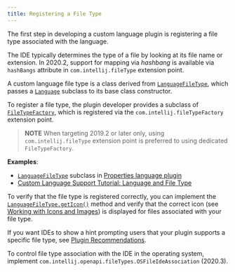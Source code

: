 ```yaml
---
title: Registering a File Type
---
```

<!-- Copyright 2000-2020 JetBrains s.r.o. and other contributors. Use of this source code is governed by the Apache 2.0 license that can be found in the LICENSE file. -->

The first step in developing a custom language plugin is registering a file type associated with the language.

The IDE typically determines the type of a file by looking at its file name or extension.
In 2020.2, support for mapping via _hashbang_ is available via `hashBangs` attribute in `com.intellij.fileType` extension point.

A custom language file type is a class derived from [`LanguageFileType`](upsource:///platform/core-api/src/com/intellij/openapi/fileTypes/LanguageFileType.java), which passes a [`Language`](upsource:///platform/core-api/src/com/intellij/lang/Language.java) subclass to its base class constructor.

To register a file type, the plugin developer provides a subclass of [`FileTypeFactory`](upsource:///platform/platform-api/src/com/intellij/openapi/fileTypes/FileTypeFactory.java), which is registered via the `com.intellij.fileTypeFactory` extension point.
> **NOTE** When targeting 2019.2 or later only, using `com.intellij.fileType` extension point is preferred to using dedicated `FileTypeFactory`.

**Examples**:
- [`LanguageFileType`](upsource:///platform/core-api/src/com/intellij/openapi/fileTypes/LanguageFileType.java) subclass in [Properties language plugin](upsource:///plugins/properties/properties-psi-api/src/com/intellij/lang/properties/PropertiesFileType.java)
- [Custom Language Support Tutorial: Language and File Type](/tutorials/custom_language_support/language_and_filetype.md)

To verify that the file type is registered correctly, you can implement the [`LanguageFileType.getIcon()`](upsource:///platform/core-api/src/com/intellij/openapi/fileTypes/LanguageFileType.java) method and verify that the correct icon (see [Working with Icons and Images](/reference_guide/work_with_icons_and_images.md)) is displayed for files associated with your file type.
                                         
If you want IDEs to show a hint prompting users that your plugin supports a specific file type, see [Plugin Recommendations](https://plugins.jetbrains.com/docs/marketplace/intellij-plugin-recommendations.html).

To control file type association with the IDE in the operating system, implement `com.intellij.openapi.fileTypes.OSFileIdeAssociation` (2020.3).